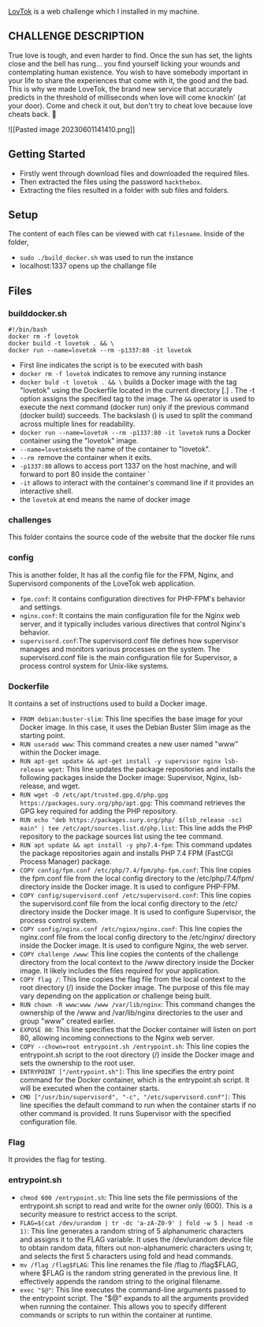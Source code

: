 
[LovTok](https://app.hackthebox.com/challenges/lovetok) is a web challenge which I installed in my machine. 

## CHALLENGE DESCRIPTION
True love is tough, and even harder to find. Once the sun has set, the lights close and the bell has rung... you find yourself licking your wounds and contemplating human existence. You wish to have somebody important in your life to share the experiences that come with it, the good and the bad. This is why we made LoveTok, the brand new service that accurately predicts in the threshold of milliseconds when love will come knockin' (at your door). Come and check it out, but don't try to cheat love because love cheats back. 💛

![[Pasted image 20230601141410.png]]
## Getting Started
- Firstly went through download files and downloaded the required files.
- Then extracted the files using the password `hackthebox`.
- Extracting the files resulted  in a folder with sub files and folders.
## Setup
The content of each files can be viewed with cat `filesname`.
Inside of the folder,
- `sudo ./build_docker.sh` was used to run the instance
- localhost:1337 opens up the challange file
## Files
### builddocker.sh
```shell
#!/bin/bash
docker rm -f lovetok
docker build -t lovetok . && \
docker run --name=lovetok --rm -p1337:80 -it lovetok
```
- First line indicates the script is to be executed with bash
- `docker rm -f lovetok` indicates to remove any running instance
- `docker buld -t lovetok . && \` builds a Docker image with the tag "lovetok" using the Dockerfile located in the current directory [.] . The -t option assigns the specified tag to the image. The `&&` operator is used to execute the next command (docker run) only if the previous command (docker build) succeeds. The backslash (\) is used to split the command across multiple lines for readability.
- `docker run --name=lovetok --rm -p1337:80 -it lovetok` runs a Docker container using the  "lovetok" image. 
- `--name=lovetok`sets the name of the container to "lovetok".
- `--rm`  remove the container when it exits. 
- `-p1337:80` allows to access port 1337 on the host machine, and will forward to port 80 inside the container `
- `-it` allows to interact with the container's command line if it provides an interactive shell.
- the `lovetok` at end means the name of docker image

### challenges
This folder contains the source code of the website that the docker file runs

### config
This is another folder, It has all the config file for the FPM, Nginx, and Supervisord components of the LoveTok web application. 
- `fpm.conf`: It contains configuration directives for PHP-FPM's behavior and settings.
- `nginx.conf`: It contains the main configuration file for the Nginx web server, and it typically includes various directives that control Nginx's behavior.
- `supervisord.conf`:The supervisord.conf file defines how supervisor manages and monitors various processes on the system. The supervisord.conf file is the main configuration file for Supervisor, a process control system for Unix-like systems. 

### Dockerfile
It contains a set of instructions used to build a Docker image.
- `FROM debian:buster-slim`: This line specifies the base image for your Docker image. In this case, it uses the Debian Buster Slim image as the starting point.
- `RUN useradd www`: This command creates a new user named "www" within the Docker image.
- `RUN apt-get update && apt-get install -y supervisor nginx lsb-release wget`: This line updates the package repositories and installs the following packages inside the Docker image: Supervisor, Nginx, lsb-release, and wget.
- `RUN wget -O /etc/apt/trusted.gpg.d/php.gpg https://packages.sury.org/php/apt.gpg`: This command retrieves the GPG key required for adding the PHP repository.
- `RUN echo "deb https://packages.sury.org/php/ $(lsb_release -sc) main" | tee /etc/apt/sources.list.d/php.list`: This line adds the PHP repository to the package sources list using the tee command.
- `RUN apt update && apt install -y php7.4-fpm`: This command updates the package repositories again and installs PHP 7.4 FPM (FastCGI Process Manager) package.
- `COPY config/fpm.conf /etc/php/7.4/fpm/php-fpm.conf`: This line copies the fpm.conf file from the local config directory to the /etc/php/7.4/fpm/ directory inside the Docker image. It is used to configure PHP-FPM.
- `COPY config/supervisord.conf /etc/supervisord.conf`: This line copies the supervisord.conf file from the local config directory to the /etc/ directory inside the Docker image. It is used to configure Supervisor, the process control system.
- `COPY config/nginx.conf /etc/nginx/nginx.conf`: This line copies the nginx.conf file from the local config directory to the /etc/nginx/ directory inside the Docker image. It is used to configure Nginx, the web server.
- `COPY challenge /www`: This line copies the contents of the challenge directory from the local context to the /www directory inside the Docker image. It likely includes the files required for your application.
- `COPY flag /`: This line copies the flag file from the local context to the root directory (/) inside the Docker image. The purpose of this file may vary depending on the application or challenge being built.
- `RUN chown -R www:www /www /var/lib/nginx`: This command changes the ownership of the /www and /var/lib/nginx directories to the user and group "www" created earlier.
- `EXPOSE 80`: This line specifies that the Docker container will listen on port 80, allowing incoming connections to the Nginx web server.
- `COPY --chown=root entrypoint.sh /entrypoint.sh`: This line copies the entrypoint.sh script to the root directory (/) inside the Docker image and sets the ownership to the root user.
- `ENTRYPOINT ["/entrypoint.sh"]`: This line specifies the entry point command for the Docker container, which is the entrypoint.sh script. It will be executed when the container starts.
- `CMD ["/usr/bin/supervisord", "-c", "/etc/supervisord.conf"]`: This line specifies the default command to run when the container starts if no other command is provided. It runs Supervisor with the specified configuration file.

### Flag
It provides the flag for testing.

### entrypoint.sh
- `chmod 600 /entrypoint.sh`: This line sets the file permissions of the entrypoint.sh script to read and write for the owner only (600). This is a security measure to restrict access to the script.
- `FLAG=$(cat /dev/urandom | tr -dc 'a-zA-Z0-9' | fold -w 5 | head -n 1)`: This line generates a random string of 5 alphanumeric characters and assigns it to the FLAG variable. It uses the /dev/urandom device file to obtain random data, filters out non-alphanumeric characters using tr, and selects the first 5 characters using fold and head commands.
- `mv /flag /flag$FLAG`: This line renames the file /flag to /flag$FLAG, where $FLAG is the random string generated in the previous line. It effectively appends the random string to the original filename.
- `exec "$@"`: This line executes the command-line arguments passed to the entrypoint script. The "$@" expands to all the arguments provided when running the container. This allows you to specify different commands or scripts to run within the container at runtime.